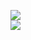 [![](https://img.shields.io/badge/Made%20With-Github%20Spray-lightgrey.svg?style=for-the-badge&logo=github)](https://github.com/Annihil/github-spray#6074)  
[![](https://i.imgur.com/2DrTn0Z.gif)](https://github.com/Annihil/github-spray)